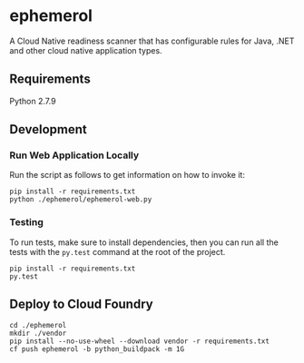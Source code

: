 # ephemerol
A Cloud Native readiness scanner that has configurable rules for Java, .NET and other cloud native application types.

## Requirements
Python 2.7.9

## Development
### Run Web Application Locally
Run the script as follows to get information on how to invoke it:
```
pip install -r requirements.txt
python ./ephemerol/ephemerol-web.py

```

### Testing
To run tests, make sure to install dependencies, then you can run all the tests with the `py.test` command at the root of the project.
```
pip install -r requirements.txt
py.test
```

## Deploy to Cloud Foundry
```
cd ./ephemerol
mkdir ./vendor
pip install --no-use-wheel --download vendor -r requirements.txt
cf push ephemerol -b python_buildpack -m 1G
```
